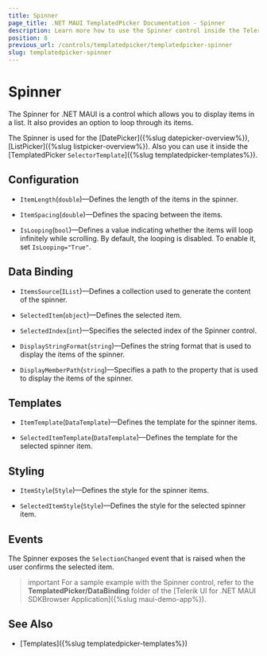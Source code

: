 ```yaml
---
title: Spinner
page_title: .NET MAUI TemplatedPicker Documentation - Spinner
description: Learn more how to use the Spinner control inside the Telerik UI for .NET MAUI TemplatedPicker control.
position: 8
previous_url: /controls/templatedpicker/templatedpicker-spinner
slug: templatedpicker-spinner
---
```


# Spinner

The Spinner for .NET MAUI is a control which allows you to display items in a list. It also provides an option to loop through its items.

The Spinner is used for the [DatePicker]({%slug datepicker-overview%}), [ListPicker]({%slug listpicker-overview%}). Also you can use it inside the [TemplatedPicker `SelectorTemplate`]({%slug templatedpicker-templates%}).

## Configuration

* `ItemLength`(`double`)&mdash;Defines the length of the items in the spinner.

* `ItemSpacing`(`double`)&mdash;Defines the spacing between the items.

* `IsLooping`(`bool`)&mdash;Defines a value indicating whether the items will loop infinitely while scrolling. By default, the looping is disabled. To enable it, set `IsLooping="True"`.

## Data Binding

* `ItemsSource`(`IList`)&mdash;Defines a collection used to generate the content of the spinner.

* `SelectedItem`(`object`)&mdash;Defines the selected item.

* `SelectedIndex`(`int`)&mdash;Specifies the selected index of the Spinner control.

* `DisplayStringFormat`(`string`)&mdash;Defines the string format that is used to display the items of the spinner.

* `DisplayMemberPath`(`string`)&mdash;Specifies a path to the property that is used to display the items of the spinner.

## Templates

* `ItemTemplate`(`DataTemplate`)&mdash;Defines the template for the spinner items.

* `SelectedItemTemplate`(`DataTemplate`)&mdash;Defines the template for the selected spinner item.

## Styling

* `ItemStyle`(`Style`)&mdash;Defines the style for the spinner items.

* `SelectedItemStyle`(`Style`)&mdash;Defines the style for the selected spinner item.

## Events

The Spinner exposes the `SelectionChanged` event that is raised when the user confirms the selected item.

>important For a sample example with the Spinner control, refer to the **TemplatedPicker/DataBinding** folder of the [Telerik UI for .NET MAUI SDKBrowser Application]({%slug maui-demo-app%}).

## See Also

- [Templates]({%slug templatedpicker-templates%})
